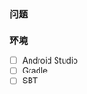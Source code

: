 <!--

贴代码要用

```java
// Java code...
```

这样的格式，具体可以参考 Github 的帮助文档。

-->

### 问题



### 环境

* [ ] Android Studio
* [ ] Gradle
* [ ] SBT
